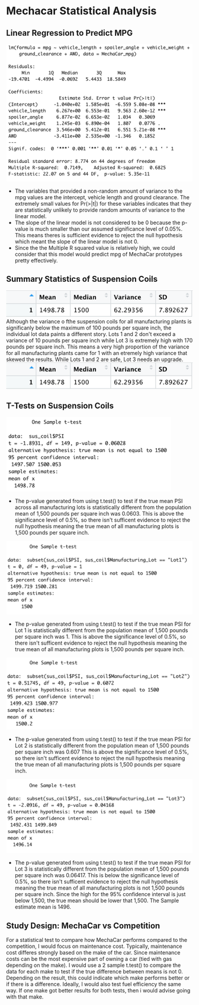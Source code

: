# Mechacar Statistical Analysis

## Linear Regression to Predict MPG
![Linear Regression Model to Predict MPG](images/lm_mpg.png)
* The variables that provided a non-random amount of variance to the mpg values are the intercept, vehicle length and ground clearance.  The extremely small values for Pr(>|t|) for these variables indicates that they are statistically unlikely to provide random amounts of variance to the linear model.
* The slope of the linear model is not considered to be 0 because the p-value is much smaller than our assumed significance level of 0.05%.  This means theres is sufficient evidence to reject the null hypothesis which meant the slope of the linear model is not 0.
* Since the the Multiple R squared value is relatively high, we could consider that this model would predict mpg of MechaCar prototypes pretty effectively.

## Summary Statistics of Suspension Coils
![Summary Statistics of Suspension Coils for All Manufacturing Lots](images/sum_stats_all.png)
Although the variance o fthe suspension coils for all manufacturing plants is significanly below the maximum of 100 pounds per square inch, the individual lot data paints a different story.  Lots 1 and 2  don't exceed a variance of 10 pounds per square inch while Lot 3 is extremely high with 170 pounds per square inch.  This means a very high proportion of the variance for all manufacturing plants came for 1 with an etremely high variance that skewed the results.  While Lots 1 and 2 are safe, Lot 3 needs an upgrade.
![Summary Statistics of Suspension Coils for Each Manufacturing Lot](images/sum_stats_all.png)

## T-Tests on Suspension Coils
![All Lots Suspension Coil ttest](images/all_ttest.png)
* The p-value generated from using t.test() to test if the true mean PSI across all manufacturing lots is statistically different from the population mean of 1,500 pounds per square inch was 0.0603.  This is above the significance level of 0.5%, so there isn't sufficent evidence to reject the null hypothesis meaning the true mean of all manufacturing plots is 1,500 pounds per square inch.

![Lot #1 Suspension Coil ttest](images/lot1_ttest.png)
* The p-value generated from using t.test() to test if the true mean PSI for Lot 1 is statistically different from the population mean of 1,500 pounds per square inch was 1.  This is above the significance level of 0.5%, so there isn't sufficent evidence to reject the null hypothesis meaning the true mean of all manufacturing plots is 1,500 pounds per square inch.

![Lot #2 Suspension Coil ttest](images/lot2_ttest.png)
* The p-value generated from using t.test() to test if the true mean PSI for Lot 2 is statistically different from the population mean of  1,500 pounds per square inch was 0.607  This is above the significance level of 0.5%, so there isn't sufficent evidence to reject the null hypothesis meaning the true mean of all manufacturing plots is 1,500 pounds per square inch.

![Lot #3 Suspension Coil ttest](images/lot3_ttest.png)
* The p-value generated from using t.test() to test if the true mean PSI for Lot 3 is statistically different from the population mean of 1,500 pounds per square inch was 0.06417.  This is below the significance level of 0.5%, so there isn't sufficent evidence to reject the null hypothesis meaning the true mean of all manufacturing plots is not 1,500 pounds per square inch. Since the high for the 95% confidence interval is just below 1,500, the true mean should be lower that 1,500.  The Sample estimate mean is 1496.

## Study Design: MechaCar vs Competition
For a statistical test to compare how MechaCar performs compared to the competition, I would focus on maintenance cost.  Typically, maintenance cost differes strongly based on the make of the car.  Since maintenance costs can be the most expensive part of owning a car (tied with gas depending on the make). I would use a 2 sample t.test() to compare the data for each make to test if the true difference between means is not 0.  Depending on the result, this could indicate which make performs better or if there is a difference. Ideally, I would also test fuel efficiency the same way.  If one make got better results for both tests, then i would advise going with that make.

